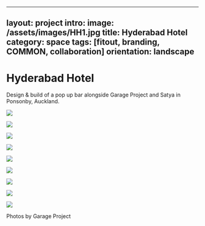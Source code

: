 
---
layout: project
intro: 
image: /assets/images/HH1.jpg
title: Hyderabad Hotel
category: space
tags: [fitout, branding, COMMON, collaboration]
orientation: landscape
---

# Hyderabad Hotel

Design & build of a pop up bar alongside Garage Project and Satya in Ponsonby, Auckland.

![](/assets/images/HH1.jpg)

![](/assets/images/HH2.jpg)

![](/assets/images/HH3.jpg)

![](/assets/images/HH4.jpg)

![](/assets/images/HH5.jpg)

![](/assets/images/HH6.jpg)

![](/assets/images/HH7.jpg)

![](/assets/images/HH8.jpg)

![](/assets/images/HH9.jpg)

Photos by Garage Project

